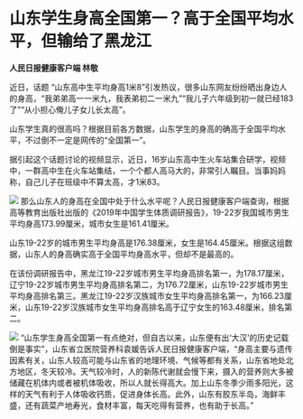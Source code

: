 # 山东学生身高全国第一？高于全国平均水平，但输给了黑龙江

**人民日报健康客户端 林敬**

近日，话题
“山东高中生平均身高1米8”引发热议，很多山东网友纷纷晒出身边人的身高，“我弟弟高一一米九，我表弟初二一米九”“我儿子六年级到初一就已经183了”“从小担心俺儿子女儿长太高”。

山东学生真的很高吗？根据目前各方数据，山东学生的身高的确高于全国平均水平，不过倒不一定是网传的“全国第一”。

据引起这个话题讨论的视频显示，近日，16岁山东高中生火车站集合研学，视频中，一群高中生在火车站集结，一个个都人高马大的，非常引人瞩目。当事妈妈称，自己儿子在班级中不算太高，才1米83。

![](https://inews.gtimg.com/om_bt/O5R7k3jhkUqKEziO236PikqHU6cMIR2mFQSKrEMw1M74YAA/1000)
那么山东人的身高在全国中处于什么水平呢？人民日报健康客户端查询，根据高等教育出版社出版的《2019年中国学生体质调研报告》，19-22岁我国城市男生平均身高173.99厘米，城市女生是161.41厘米。

山东19-22岁的城市男生平均身高是176.38厘米，女生是164.45厘米。根据这组数据，山东人的身高确实高于全国平均身高水平，但却不是最高的。

在该份调研报告中，黑龙江19-22岁城市男生平均身高排名第一，为178.17厘米，辽宁19-22岁城市男生平均身高排名第二，为176.72厘米，山东19-22岁城市男生平均身高排名第三。黑龙江19-22岁汉族城市女生平均身高排名第一，为166.23厘米，山东19-22岁汉族城市女生平均身高排名高于辽宁女生的163.48厘米，排名第二。

![](https://inews.gtimg.com/om_bt/OveiF7LmJquGASx27PI205Mc_EnZwzuds88Hg3k9iOLlsAA/0)
“山东学生身高全国第一有点绝对，但自古以来，山东便有出‘大汉’的历史记载倒是事实”，山东省立医院营养科袁媛告诉人民日报健康客户端，“身高主要与遗传因素有关，山东人较高可能与山东省的地理环境、气候等都有关系，山东省地处北方地区，冬天较冷。天气较冷时，人的新陈代谢就会慢下来，摄入的营养则大多被储藏在机体内或者被机体吸收，所以人就长得高大。加上山东冬季少雨多阳光，这样的天气有利于人体吸收钙质，促进身体长高。此外，山东有胶东半岛，海鲜丰盛，还有蔬菜产地寿光，食材丰富，每天吃得有营养，也有助于长高。”

